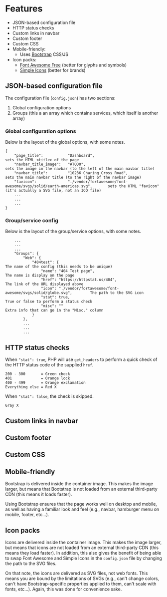 # Features
- JSON-based configuration file
- HTTP status checks
- Custom links in navbar
- Custom footer
- Custom CSS
- Mobile-friendly:
  - Uses [Bootstrap](https://getbootstrap.com/) CSS/JS
- Icon packs:
  - [Font Awesome Free](https://fontawesome.com/) (better for glyphs and symbols)
  - [Simple Icons](https://simpleicons.org/) (better for brands)

## JSON-based configuration file
The configuration file (`config.json`) has two sections:

1. Global configuration options
1. Groups (this a an array which contains services, which itself is another array)

### Global configuration options
Below is the layout of the global options, with some notes.
```
{
    "page_title":           "Dashboard",                                                            sets the HTML <title> of the page
    "navbar_title_image":   "#TODO",                                                                sets the image in the navbar (to the left of the main navbar title)
    "navbar_title":         "10236 Charing Cross Road",                                             sets the main navbar title (to the right of the navbar image)
    "favicon":              "./vendor/fortawesome/font-awesome/svgs/solid/earth-americas.svg",       sets the HTML "favicon" (it's actually a SVG file, not an ICO file)
    ...
    ...
    ...
}
```

### Group/service config
Below is the layout of the group/service options, with some notes.
```
    ...
    ...
    ...
    "Groups": {
        "Web": {
            "404test": {                                                                 The name of the config (this needs to be unique)
                "name": "404 Test page",                                                 The name is display on the page
                "href": "https://httpstat.us/404",                                       The link of the URL displayed above
                "icon": "./vendor/fortawesome/font-awesome/svgs/solid/globe.svg",        The path to the SVG icon
                "stat": true,                                                            True or false to perform a status check
                "misc": ""                                                               Extra info that can go in the "Misc." column
            }
        },
        ...
        ...
        ...
```


## HTTP status checks

When `"stat": true`, PHP will use `get_headers` to perform a quick check of the HTTP status code of the supplied `href`.
```
200 - 300       = Green check
401             = Orange lock
400 - 499       = Orange exclamation
Everything else = Red X
```

When `"stat": false`, the check is skipped.
```
Gray X
```

## Custom links in navbar


## Custom footer


## Custom CSS


## Mobile-friendly

Bootstrap is delivered inside the container image. This makes the image larger, but means that Bootstrap is not loaded from an external third-party CDN (this means it loads faster).

Using Bootstrap ensures that the page works well on desktop and mobile, as well as having a familiar look and feel (e.g., navbar, hamburger menu on mobile, footer, etc...).

## Icon packs

Icons are delivered inside the container image. This makes the image larger, but means that icons are not loaded from an external third-party CDN (this means they load faster). In addition, this also gives the benefit of being able to swap Font Awesome and Simple Icons in the `config.json` file by changing the path to the SVG files.

On that note, the icons are delivered as SVG files, not web fonts. This means you are bound by the limitations of SVGs (e.g., can't change colors, can't have Bootstrap-specific properties applied to them, can't scale with fonts, etc...). Again, this was done for convenience sake.